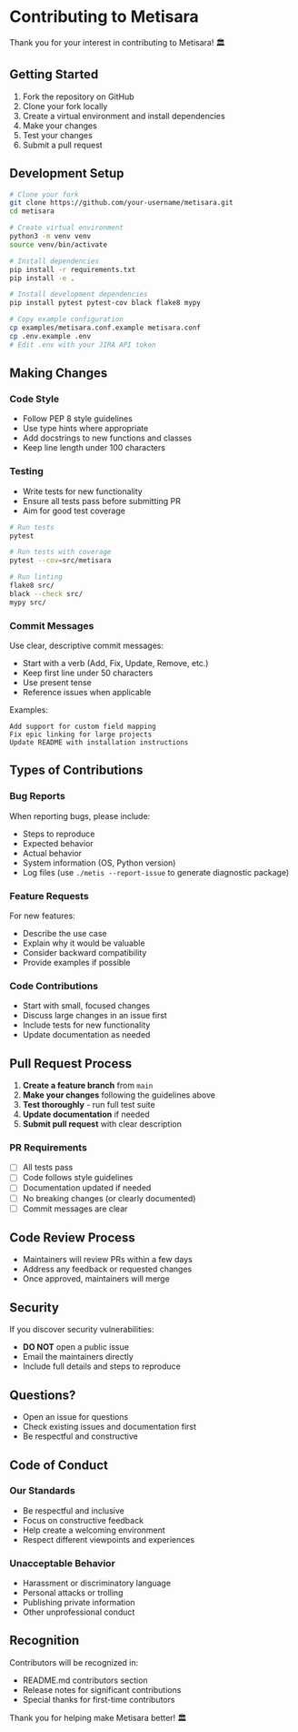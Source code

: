 # Contributing to Metisara

Thank you for your interest in contributing to Metisara! 🏛️

## Getting Started

1. Fork the repository on GitHub
2. Clone your fork locally
3. Create a virtual environment and install dependencies
4. Make your changes
5. Test your changes
6. Submit a pull request

## Development Setup

```bash
# Clone your fork
git clone https://github.com/your-username/metisara.git
cd metisara

# Create virtual environment
python3 -m venv venv
source venv/bin/activate

# Install dependencies
pip install -r requirements.txt
pip install -e .

# Install development dependencies
pip install pytest pytest-cov black flake8 mypy

# Copy example configuration
cp examples/metisara.conf.example metisara.conf
cp .env.example .env
# Edit .env with your JIRA API token
```

## Making Changes

### Code Style
- Follow PEP 8 style guidelines
- Use type hints where appropriate
- Add docstrings to new functions and classes
- Keep line length under 100 characters

### Testing
- Write tests for new functionality
- Ensure all tests pass before submitting PR
- Aim for good test coverage

```bash
# Run tests
pytest

# Run tests with coverage
pytest --cov=src/metisara

# Run linting
flake8 src/
black --check src/
mypy src/
```

### Commit Messages
Use clear, descriptive commit messages:
- Start with a verb (Add, Fix, Update, Remove, etc.)
- Keep first line under 50 characters
- Use present tense
- Reference issues when applicable

Examples:
```
Add support for custom field mapping
Fix epic linking for large projects
Update README with installation instructions
```

## Types of Contributions

### Bug Reports
When reporting bugs, please include:
- Steps to reproduce
- Expected behavior
- Actual behavior
- System information (OS, Python version)
- Log files (use `./metis --report-issue` to generate diagnostic package)

### Feature Requests
For new features:
- Describe the use case
- Explain why it would be valuable
- Consider backward compatibility
- Provide examples if possible

### Code Contributions
- Start with small, focused changes
- Discuss large changes in an issue first
- Include tests for new functionality
- Update documentation as needed

## Pull Request Process

1. **Create a feature branch** from `main`
2. **Make your changes** following the guidelines above
3. **Test thoroughly** - run full test suite
4. **Update documentation** if needed
5. **Submit pull request** with clear description

### PR Requirements
- [ ] All tests pass
- [ ] Code follows style guidelines
- [ ] Documentation updated if needed
- [ ] No breaking changes (or clearly documented)
- [ ] Commit messages are clear

## Code Review Process

- Maintainers will review PRs within a few days
- Address any feedback or requested changes
- Once approved, maintainers will merge

## Security

If you discover security vulnerabilities:
- **DO NOT** open a public issue
- Email the maintainers directly
- Include full details and steps to reproduce

## Questions?

- Open an issue for questions
- Check existing issues and documentation first
- Be respectful and constructive

## Code of Conduct

### Our Standards
- Be respectful and inclusive
- Focus on constructive feedback
- Help create a welcoming environment
- Respect different viewpoints and experiences

### Unacceptable Behavior
- Harassment or discriminatory language
- Personal attacks or trolling
- Publishing private information
- Other unprofessional conduct

## Recognition

Contributors will be recognized in:
- README.md contributors section
- Release notes for significant contributions
- Special thanks for first-time contributors

Thank you for helping make Metisara better! 🏛️